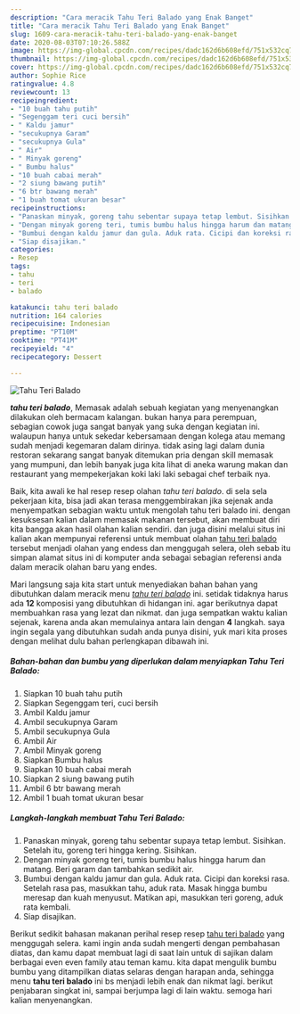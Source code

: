 ```yaml
---
description: "Cara meracik Tahu Teri Balado yang Enak Banget"
title: "Cara meracik Tahu Teri Balado yang Enak Banget"
slug: 1609-cara-meracik-tahu-teri-balado-yang-enak-banget
date: 2020-08-03T07:10:26.588Z
image: https://img-global.cpcdn.com/recipes/dadc162d6b608efd/751x532cq70/tahu-teri-balado-foto-resep-utama.jpg
thumbnail: https://img-global.cpcdn.com/recipes/dadc162d6b608efd/751x532cq70/tahu-teri-balado-foto-resep-utama.jpg
cover: https://img-global.cpcdn.com/recipes/dadc162d6b608efd/751x532cq70/tahu-teri-balado-foto-resep-utama.jpg
author: Sophie Rice
ratingvalue: 4.8
reviewcount: 13
recipeingredient:
- "10 buah tahu putih"
- "Segenggam teri cuci bersih"
- " Kaldu jamur"
- "secukupnya Garam"
- "secukupnya Gula"
- " Air"
- " Minyak goreng"
- " Bumbu halus"
- "10 buah cabai merah"
- "2 siung bawang putih"
- "6 btr bawang merah"
- "1 buah tomat ukuran besar"
recipeinstructions:
- "Panaskan minyak, goreng tahu sebentar supaya tetap lembut. Sisihkan. Setelah itu, goreng teri hingga kering. Sisihkan."
- "Dengan minyak goreng teri, tumis bumbu halus hingga harum dan matang. Beri garam dan tambahkan sedikit air."
- "Bumbui dengan kaldu jamur dan gula. Aduk rata. Cicipi dan koreksi rasa. Setelah rasa pas, masukkan tahu, aduk rata. Masak hingga bumbu meresap dan kuah menyusut. Matikan api, masukkan teri goreng, aduk rata kembali."
- "Siap disajikan."
categories:
- Resep
tags:
- tahu
- teri
- balado

katakunci: tahu teri balado 
nutrition: 164 calories
recipecuisine: Indonesian
preptime: "PT10M"
cooktime: "PT41M"
recipeyield: "4"
recipecategory: Dessert

---
```



![Tahu Teri Balado](https://img-global.cpcdn.com/recipes/dadc162d6b608efd/751x532cq70/tahu-teri-balado-foto-resep-utama.jpg)

<b><i>tahu teri balado</i></b>, Memasak adalah sebuah kegiatan yang menyenangkan dilakukan oleh bermacam kalangan. bukan hanya para perempuan, sebagian cowok juga sangat banyak yang suka dengan kegiatan ini. walaupun hanya untuk sekedar kebersamaan dengan kolega atau memang sudah menjadi kegemaran dalam dirinya. tidak asing lagi dalam dunia restoran sekarang sangat banyak ditemukan pria dengan skill memasak yang mumpuni, dan lebih banyak juga kita lihat di aneka warung makan dan restaurant yang mempekerjakan koki laki laki sebagai chef terbaik nya.

Baik, kita awali ke hal resep resep olahan <i>tahu teri balado</i>. di sela sela pekerjaan kita, bisa jadi akan terasa menggembirakan jika sejenak anda menyempatkan sebagian waktu untuk mengolah tahu teri balado ini. dengan kesuksesan kalian dalam memasak makanan tersebut, akan membuat diri kita bangga akan hasil olahan kalian sendiri. dan juga disini melalui situs ini kalian akan mempunyai referensi untuk membuat olahan <u>tahu teri balado</u> tersebut menjadi olahan yang endess dan menggugah selera, oleh sebab itu simpan alamat situs ini di komputer anda sebagai sebagian referensi anda dalam meracik olahan baru yang endes.




Mari langsung saja kita start untuk menyediakan bahan bahan yang dibutuhkan dalam meracik menu <u><i>tahu teri balado</i></u> ini. setidak tidaknya harus ada <b>12</b> komposisi yang dibutuhkan di hidangan ini. agar berikutnya dapat membuahkan rasa yang lezat dan nikmat. dan juga sempatkan waktu kalian sejenak, karena anda akan memulainya antara lain dengan <b>4</b> langkah. saya ingin segala yang dibutuhkan sudah anda punya disini, yuk mari kita proses dengan melihat dulu bahan perlengkapan dibawah ini.

<!--inarticleads1-->

##### Bahan-bahan dan bumbu yang diperlukan dalam menyiapkan Tahu Teri Balado:

1. Siapkan 10 buah tahu putih
1. Siapkan Segenggam teri, cuci bersih
1. Ambil  Kaldu jamur
1. Ambil secukupnya Garam
1. Ambil secukupnya Gula
1. Ambil  Air
1. Ambil  Minyak goreng
1. Siapkan  Bumbu halus
1. Siapkan 10 buah cabai merah
1. Siapkan 2 siung bawang putih
1. Ambil 6 btr bawang merah
1. Ambil 1 buah tomat ukuran besar




<!--inarticleads2-->

##### Langkah-langkah membuat Tahu Teri Balado:

1. Panaskan minyak, goreng tahu sebentar supaya tetap lembut. Sisihkan. Setelah itu, goreng teri hingga kering. Sisihkan.
1. Dengan minyak goreng teri, tumis bumbu halus hingga harum dan matang. Beri garam dan tambahkan sedikit air.
1. Bumbui dengan kaldu jamur dan gula. Aduk rata. Cicipi dan koreksi rasa. Setelah rasa pas, masukkan tahu, aduk rata. Masak hingga bumbu meresap dan kuah menyusut. Matikan api, masukkan teri goreng, aduk rata kembali.
1. Siap disajikan.




Berikut sedikit bahasan makanan perihal resep resep <u>tahu teri balado</u> yang menggugah selera. kami ingin anda sudah mengerti dengan pembahasan diatas, dan kamu dapat membuat lagi di saat lain untuk di sajikan dalam berbagai even even family atau teman kamu. kita dapat mengulik bumbu bumbu yang ditampilkan diatas selaras dengan harapan anda, sehingga menu <b>tahu teri balado</b> ini bs menjadi lebih enak dan nikmat lagi. berikut penjabaran singkat ini, sampai berjumpa lagi di lain waktu. semoga hari kalian menyenangkan.
